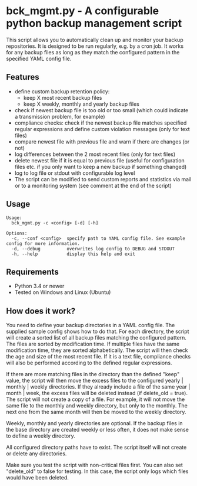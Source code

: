# bck_mgmt.py - A configurable python backup management script

This script allows you to automatically clean up and monitor your backup repositories. It is designed to be run regularly, e.g. by a cron job. It works for any backup files as long as they match the configured pattern in the specified YAML config file.

## Features

* define custom backup retention policy: 
  * keep X most recent backup files
  * keep X weekly, monthly and yearly backup files
* check if newest backup file is too old or too small (which could indicate a transmission problem, for example)
* compliance checks: check if the newest backup file matches specified regular expressions and define custom violation messages (only for text files)
* compare newest file with previous file and warn if there are changes (or not)
* log differences between the 2 most recent files (only for text files)
* delete newest file if it is equal to previous file (useful for configuration files etc. if you only want to keep a new backup if something changed)
* log to log file or stdout with configurable log level
* The script can be modified to send custom reports and statistics via mail or to a monitoring system (see comment at the end of the script)

## Usage

```
Usage:
  bck_mgmt.py -c <config> [-d] [-h]

Options:
  -c, --conf <config>  specify path to YAML config file. See example config for more information.
  -d, --debug          overwrites log config to DEBUG and STDOUT
  -h, --help           display this help and exit
```

## Requirements

* Python 3.4 or newer
* Tested on Windows and Linux (Ubuntu)

## How does it work?

You need to define your backup directories in a YAML config file. The supplied sample config shows how to do that. For each directory, the script will create a sorted list of all backup files matching the configured pattern. The files are sorted by modification time. If multiple files have the same modification time, they are sorted alphabetically. The script will then check the age and size of the most recent file. If it is a text file, compliance checks will also be performed according to the defined regular expressions.

If there are more matching files in the directory than the defined "keep" value, the script will then move the excess files to the configured yearly | monthly | weekly directories. If they already include a file of the same year | month | week, the excess files will be deleted instead (if delete_old = true).
The script will not create a copy of a file. For example, it will not move the same file to the monthly and weekly directory, but only to the monthly. The next one from the same month will then be moved to the weekly directory.

Weekly, monthly and yearly directories are optional. If the backup files in the base directory are created weekly or less often, it does not make sense to define a weekly directory.

All configured directory paths have to exist. The script itself will not create or delete any directories.

Make sure you test the script with non-critical files first. You can also set "delete_old" to false for testing. In this case, the script only logs which files would have been deleted.
